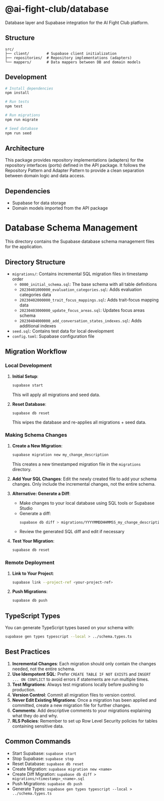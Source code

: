 # @ai-fight-club/database

Database layer and Supabase integration for the AI Fight Club platform.

## Structure

```
src/
├── client/        # Supabase client initialization
├── repositories/  # Repository implementations (adapters)
└── mappers/       # Data mappers between DB and domain models
```

## Development

```bash
# Install dependencies
npm install

# Run tests
npm test

# Run migrations
npm run migrate

# Seed database
npm run seed
```

## Architecture

This package provides repository implementations (adapters) for the repository interfaces (ports) defined in the API package. It follows the Repository Pattern and Adapter Pattern to provide a clean separation between domain logic and data access.

## Dependencies

- Supabase for data storage
- Domain models imported from the API package

# Database Schema Management

This directory contains the Supabase database schema management files for the application.

## Directory Structure

- `migrations/`: Contains incremental SQL migration files in timestamp order
  - `0000_initial_schema.sql`: The base schema with all table definitions
  - `20230401000000_evaluation_categories.sql`: Adds evaluation categories data
  - `20230402000000_trait_focus_mappings.sql`: Adds trait-focus mapping data
  - `20230403000000_update_focus_areas.sql`: Updates focus areas schema
  - `20230404000000_add_conversation_states_indexes.sql`: Adds additional indexes
- `seed.sql`: Contains test data for local development
- `config.toml`: Supabase configuration file

## Migration Workflow

### Local Development

1. **Initial Setup**:
   ```bash
   supabase start
   ```
   This will apply all migrations and seed data.

2. **Reset Database**:
   ```bash
   supabase db reset
   ```
   This wipes the database and re-applies all migrations + seed data.

### Making Schema Changes

1. **Create a New Migration**:
   ```bash
   supabase migration new my_change_description
   ```
   This creates a new timestamped migration file in the `migrations` directory.

2. **Add Your SQL Changes**:
   Edit the newly created file to add your schema changes. Only include the incremental changes, not the entire schema.

3. **Alternative: Generate a Diff**:
   - Make changes to your local database using SQL tools or Supabase Studio
   - Generate a diff:
     ```bash
     supabase db diff > migrations/YYYYMMDDHHMMSS_my_change_description.sql
     ```
   - Review the generated SQL diff and edit if necessary

4. **Test Your Migration**:
   ```bash
   supabase db reset
   ```

### Remote Deployment

1. **Link to Your Project**:
   ```bash
   supabase link --project-ref <your-project-ref>
   ```

2. **Push Migrations**:
   ```bash
   supabase db push
   ```

## TypeScript Types

You can generate TypeScript types based on your schema with:

```bash
supabase gen types typescript --local > ../schema.types.ts
```

## Best Practices

1. **Incremental Changes**: Each migration should only contain the changes needed, not the entire schema.
2. **Use Idempotent SQL**: Prefer `CREATE TABLE IF NOT EXISTS` and `INSERT ... ON CONFLICT` to avoid errors if statements are run multiple times.
3. **Test Migrations**: Always test migrations locally before pushing to production.
4. **Version Control**: Commit all migration files to version control.
5. **Never Edit Existing Migrations**: Once a migration has been applied and committed, create a new migration file for further changes.
6. **Comments**: Add descriptive comments to your migrations explaining what they do and why.
7. **RLS Policies**: Remember to set up Row Level Security policies for tables containing sensitive data.

## Common Commands

- Start Supabase: `supabase start`
- Stop Supabase: `supabase stop`
- Reset Database: `supabase db reset`
- Create Migration: `supabase migration new <name>`
- Create Diff Migration: `supabase db diff > migrations/<timestamp>_<name>.sql`
- Push Migrations: `supabase db push`
- Generate Types: `supabase gen types typescript --local > ../schema.types.ts` 
